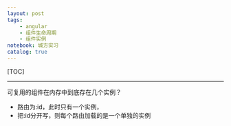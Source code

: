```yaml
---
layout: post
tags: 
    - angular
    - 组件生命周期
    - 组件实例
notebook: 城方实习
catalog: true
---
```


[TOC]

---
可复用的组件在内存中到底存在几个实例？
- 路由为:id，此时只有一个实例，
- 把:id分开写，则每个路由加载的是一个单独的实例